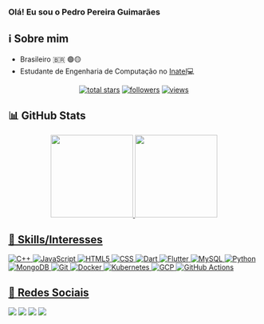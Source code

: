 ### Olá! Eu sou o Pedro Pereira Guimarães

## ℹ️ Sobre mim
  - Brasileiro 🇧🇷 🟢🟡
  - Estudante de Engenharia de Computação no [Inatel](https://inatel.br/home/)💻

<!-- Star counter - https://github.com/idealclover/GitHub-Star-Counter -->
<p align="center">
<a href="https://github.com/PedroPereiraGuimaraes?tab=repositories&sort=stargazers">    
    <img alt="total stars" title="Total stars on GitHub" src="https://custom-icon-badges.herokuapp.com/badge/dynamic/json?logo=star&color=E3CD00&labelColor=23333&label=Stars&style=for-the-badge&query=%24.stars&url=https://api.github-star-counter.workers.dev/user/PedroPereiraGuimaraes"/></a>
<a href="https://github.com/PedroPereiraGuimaraes?tab=followers">
    <img alt="followers" title="Follow me on Github" src="https://custom-icon-badges.herokuapp.com/github/followers/PedroPereiraGuimaraes?color=2A8C4C&labelColor=23333&style=for-the-badge&logo=person-add&label=Follow&logoColor=white"/></a>
<a href="https://github.com/PedroPereiraGuimaraes">    
    <img alt="views" title="GitHub profile views" src="https://komarev.com/ghpvc/?username=PedroPereiraGuimaraes&style=for-the-badge"/></a>
</p>


## 📊 GitHub Stats 

<div align="center">
  <a href="https://github.com/PedroPereiraGuimaraes">
  <img height="165em" src="https://github-readme-stats.vercel.app/api?username=PedroPereiraGuimaraes&show_icons=true&theme=dark&include_all_commits=true&count_private=true"/>
  <img height="165em" src="https://github-readme-stats.vercel.app/api/top-langs/?username=PedroPereiraGuimaraes&layout=compact&langs_count=7&theme=dark"/>
</div>
  
 ## 🚀 Skills/Interesses
  
![C++](https://img.shields.io/badge/C%2B%2B-323330?style=for-the-badge&logo=c%2B%2B&logoColor=0ACDAA)
![JavaScript](https://img.shields.io/badge/JavaScript-323330?style=for-the-badge&logo=javascript&logoColor=F7DF1E)
![HTML5](https://img.shields.io/badge/HTML5-323330?style=for-the-badge&logo=html5&logoColor=CD5C0A)
![CSS](https://img.shields.io/badge/CSS-323330?&style=for-the-badge&logo=css3&logoColor=0A1ECD)
![Dart](https://img.shields.io/badge/Dart-323330?style=for-the-badge&logo=dart&logoColor=0AC1CD)
![Flutter](https://img.shields.io/badge/Flutter-323330?style=for-the-badge&logo=flutter&logoColor=0ACD70)
![MySQL](https://img.shields.io/badge/MySQL-323330?style=for-the-badge&logo=mysql&logoColor=376FFF)
![Python](https://img.shields.io/badge/Python-323330?style=for-the-badge&logo=python&logoColor=EBFF00)
![MongoDB](https://img.shields.io/badge/MongoDB-323330?style=for-the-badge&logo=mongodb&logoColor=2A8C4C)
![Git](https://img.shields.io/badge/Git-323330?style=for-the-badge&logo=git&logoColor=FFA800)
![Docker](https://img.shields.io/badge/Docker-323330?style=for-the-badge&logo=docker&logoColor=00E0FF)
![Kubernetes](https://img.shields.io/badge/Kubernetes-323330?style=for-the-badge&logo=kubernetes&logoColor=0066FF)
![GCP](https://img.shields.io/badge/Google%20Cloud-323330?style=for-the-badge&logo=google-cloud&logoColor=FFFFFF)
![GitHub Actions](https://img.shields.io/badge/GitHub%20Actions-323330?style=for-the-badge&logo=github-actions&logoColor=FFFFFF)

 
 ## 📆 Redes Sociais
 
<div> 
  <a href="https://www.instagram.com/pedropguima" target="_blank"><img src="https://img.shields.io/badge/-Instagram-%23333?style=for-the-badge&logo=instagram&logoColor=23E4405F" target="_blank"></a>
 	<a href="https://www.twitch.tv/pepoguimaraes" target="_blank"><img src="https://img.shields.io/badge/Twitch-%23333?style=for-the-badge&logo=twitch&logoColor=9146FF" target="_blank"></a>
  <a href = "mailto:pedro.pereira@Gec.inatel.br"><img src="https://img.shields.io/badge/-Gmail-%23333?style=for-the-badge&logo=gmail&logoColor=white" target="_blank"></a>
  <a href="https://www.linkedin.com/in/pedropereiraguimaraes" target="_blank"><img src="https://img.shields.io/badge/-LinkedIn-%23333?style=for-the-badge&logo=linkedin&logoColor=230077B5" target="_blank"></a> 
</div>
  
